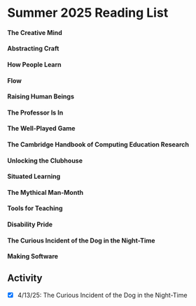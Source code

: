 # Summer 2025 Reading List

#### The Creative Mind  
#### Abstracting Craft  
#### How People Learn  
#### Flow  
#### Raising Human Beings  
#### The Professor Is In  
#### The Well-Played Game  
#### The Cambridge Handbook of Computing Education Research  
#### Unlocking the Clubhouse  
#### Situated Learning  
#### The Mythical Man-Month  
#### Tools for Teaching  
#### Disability Pride  
#### The Curious Incident of the Dog in the Night-Time  
#### Making Software  

## Activity
- [x] 4/13/25: The Curious Incident of the Dog in the Night-Time  
